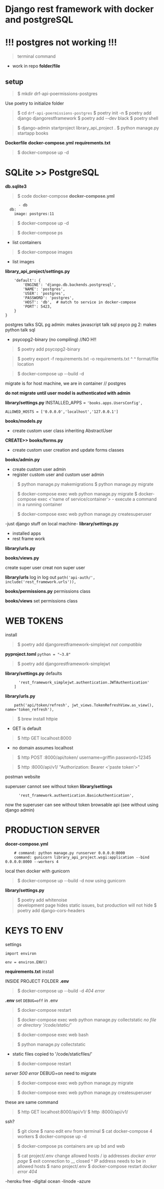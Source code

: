 # Django rest framework with docker and postgreSQL


# !!! postgres not working !!!
> terminal command
- work in repo
**folder/file**

## setup
> $ mkdir drf-api-poermissions-postgres

Use poetry to initialize folder 

> $ cd `drf-api-poermissions-postgres` 
> $ poetry init -n 
> $ poetry add django djangorestframework 
> $ poetry add --dev black 
> $ poetry shell 

> $ django-admin startproject library_api_project .
> $ python manage.py startapp books

**Dockerfile**
**docker-compose.yml**
**requirements.txt**
> $ docker-compose up -d

# SQLite >> PostgreSQL
**db.sqlite3**

> $ code docker-compose
**docker-compose.yml**
```depends_on: 
      - db
  db:
    image: postgres:11
```
> $ docker-compose up -d

> $ docker-compose ps 
  - list containers
> $ docker-compose images 
  - list images

**library_api_project/settings.py**
```DATABASES = {
    'default': {
        'ENGINE': 'django.db.backends.postgresql',
        'NAME': 'postgres',
        'USER': 'postgres',
        'PASSWORD': 'postgres',
        'HOST': 'db',  # match to service in docker-compose
        'PORT': 5423,
    }
}
```

postgres talks SQL 
pg admin: makes javascript talk sql
psyco pg 2: makes python talk sql
- psycopg2-binary (no compiling) //NO H!!

> $ poetry add psycopg2-binary

> $ poetry export -f requirements.txt -o requirements.txt
                      ^                       ^
                format/file               location

> $ docker-compose up --build -d

migrate is for host machine, we are in container // postgres

**do not migrate until user model is authenticated with admin**

**library/settings.py**
INSTALLED_APPS = ```'books.apps.UsersConfig',```
<!-- ```AUTH_USER_MODEL = 'books.CustomUser'``` -->
```ALLOWED_HOSTS = ['0.0.0.0','localhost','127.0.0.1']```

**books/models.py**
- create custom user class inheriting AbstractUser

**CREATE>> books/forms.py**
- create custom user creation and update forms classes

**books/admin.py**
- create custom user admin 
- register custom user and custom user admin

> $ python manage.py makemigrations
> $ python manage.py migrate


> $ docker-compose exec web python manage.py migrate
      $ docker-compose exec <'name of service/container'>
        - execute a command in a running container

> $ docker-compose exec web python manage.py createsuperuser

-just django stuff on local machine-
**library/settings.py**
- installed apps
- rest frame work

**library/urls.py**

**books/views.py**

create super user
creat non super user

**library/urls**
log in log out
```path('api-auth/', include('rest_framework.urls')),```

**books/permissions.py**
permissions class

**books/views**
set permissions class


# WEB TOKENS
install 
> $ poetry add djangorestframework-simplejwt
*not compatible*

**pyproject.toml**
```python = "~3.8"```
> $ poetry add djangorestframework-simplejwt

**library/settings.py**
defaults
```    'DEFAULT_AUTHENTICATION_CLASSES':[
      'rest_framework_simplejwt.authentication.JWTAuthentication'
    ]
```

**library/urls.py**
``` path('api/token/', jwt_views.TokenObtainPairView.as_view(), name='token_obtain_pair'),
    path('api/token/refresh', jwt_views.TokenRefreshView.as_view(), name='token_refresh'),
```

> $ brew install httpie
   - GET is default
> $ http GET localhost:8000
   - no domain assumes localhost


> $ http POST :8000/api/token/ username=griffin password=12345

> $ http :8000/api/v1/ "Authorization: Bearer <'paste token'>"

postman website

superuser cannot see without token 
**library/settings**
```      'rest_framework.authentication.SessionAuthentication',
      'rest_framework.authentication.BasicAuthentication',
```
now the superuser can see without token
  browsable api (see without using django admin)


# PRODUCTION SERVER
**docer-compose.yml**
``` build: .
    # command: python manage.py runserver 0.0.0.0:8000
    command: gunicorn library_api_project.wsgi:application --bind 0.0.0.0:8000 --workers 4
```

local 
then docker with gunicorn

> $ docker-compose up --build -d
now using gunicorn


**library/settings.py** 
> $ poetry add whitenoise  
    development page hides static issues, but production will not hide 
> $ poetry add django-cors-headers 

# KEYS TO ENV
settings

```import os
import environ

env = environ.ENV()
```
**requirements.txt**
install

INSIDE PROJECT FOLDER
**.env**

> $ docker-compose up --build -d
*404 error*

**.env**
set ```DEBUG=off``` in .env

> $ docker-compose restart

> $ docker-compose exec web python manage.py collectstatic
*no file or directory '/code/static/'*

> $ docker-compose exec web bash

> $ python manage.py collectstatic
- static files copied to '/code/staticfiles/'

> $ docker-compose restart

*server 500 error*
DEBUG=on
need to migrate
> $ docker-compose exec web python manage.py migrate

> $ docker-compose exec web python manage.py createsuperuser

these are same command
> $ http GET localhost:8000/api/v1/
> $ http :8000/api/v1/

ssh?
> $ git clone
> $ nano
  edit env from terminal
> $ cat docker-compose 
  4 workers
> $ docker-compose up -d

> $ docker-compose ps 
containers are up bd and web 

> $ cat project/.env
change allowed hosts / ip addresses
*docker error page*
> $ exit 
connection to __ closed
              ^
          IP address needs to be in allowed hosts
> $ nano project/.env
> $ docker-compose restart
*docker error 404*

-heroku
  free
-digital ocean
-linode
-azure